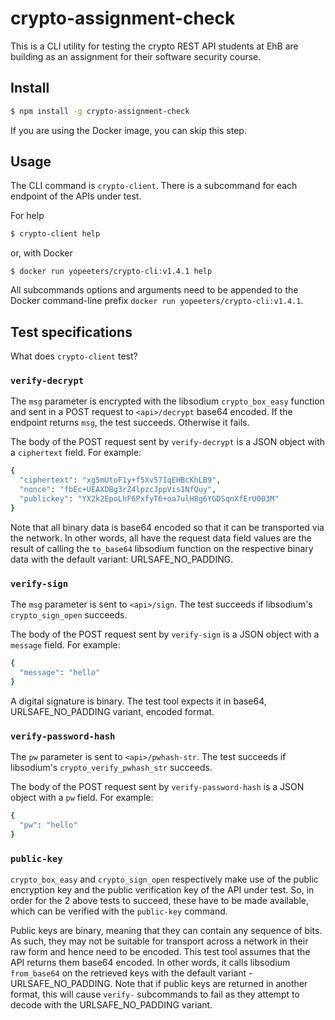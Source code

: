 # crypto-assignment-check

This is a CLI utility for testing the crypto REST API students at EhB are building as an assignment for their software security course.

## Install

```sh
$ npm install -g crypto-assignment-check
```
If you are using the Docker image, you can skip this step.

## Usage

The CLI command is `crypto-client`. There is a subcommand for each endpoint of the APIs under test.

For help

```sh
$ crypto-client help
```

or, with Docker

```
$ docker run yopeeters/crypto-cli:v1.4.1 help
```

All subcommands options and arguments need to be appended to the Docker command-line prefix `docker run yopeeters/crypto-cli:v1.4.1`.

## Test specifications

What does `crypto-client` test?

### `verify-decrypt`

The `msg` parameter is encrypted with the libsodium `crypto_box_easy` function and sent in a POST request to `<api>/decrypt` base64 encoded. If the endpoint returns `msg`, the test succeeds. Otherwise it fails.

The body of the POST request sent by `verify-decrypt` is a JSON object with a `ciphertext` field. For example:
```sh
{
  "ciphertext": "xg5mUtoF1y+f5Xv57IqEHBcKhLB9",
  "nonce": "fbEc+UEAXDBg3rZ4lpzcJppVis1NfQuy",
  "publickey": "YX2k2EpoLhF6PxfyT6+oa7ulH8g6YGDSqnXfErU003M"
}
```

Note that all binary data is base64 encoded so that it can be transported via the network. In other words, all have the request data field values are the result of calling the `to_base64` libsodium function on the respective binary data with the default variant: URLSAFE_NO_PADDING.

### `verify-sign`

The `msg` parameter is sent to `<api>/sign`. The test succeeds if libsodium's `crypto_sign_open` succeeds.

The body of the POST request sent by `verify-sign` is a JSON object with a `message` field. For example:
```sh
{
  "message": "hello"
}
```

A digital signature is binary. The test tool expects it in base64, URLSAFE_NO_PADDING variant, encoded format.

### `verify-password-hash`

The `pw` parameter is sent to `<api>/pwhash-str`. The test succeeds if libsodium's `crypto_verify_pwhash_str` succeeds.

The body of the POST request sent by `verify-password-hash` is a JSON object with a `pw` field. For example:
```sh
{
  "pw": "hello"
}
```

### `public-key`

`crypto_box_easy` and `crypto_sign_open` respectively make use of the public encryption key and the public verification key of the API under test. So, in order for the 2 above tests to succeed, these have to be made available, which can be verified with the `public-key` command.

Public keys are binary, meaning that they can contain any sequence of bits. As such, they may not be suitable for transport across a network in their raw form and hence need to be encoded. This test tool assumes that the API returns them base64 encoded. In other words, it calls libsodium `from_base64` on the retrieved keys with the default variant - URLSAFE_NO_PADDING. Note that if public keys are returned in another format, this will cause `verify-` subcommands to fail as they attempt to decode with the URLSAFE_NO_PADDING variant.
